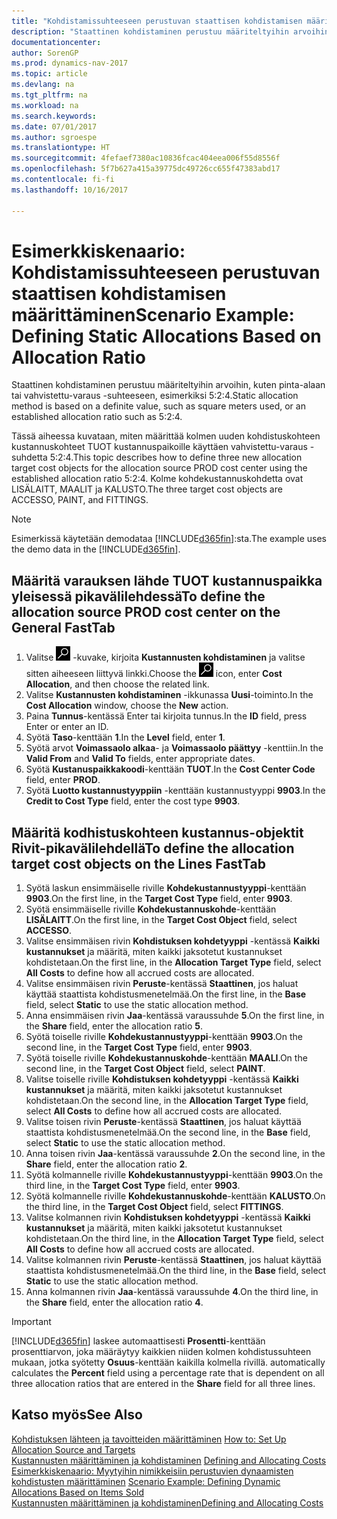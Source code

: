 ```yaml
---
title: "Kohdistamissuhteeseen perustuvan staattisen kohdistamisen määrittäminen"
description: "Staattinen kohdistaminen perustuu määriteltyihin arvoihin, kuten pinta-alaan tai vahvistettu-varaus -suhteeseen, esimerkiksi 5:2:4."
documentationcenter: 
author: SorenGP
ms.prod: dynamics-nav-2017
ms.topic: article
ms.devlang: na
ms.tgt_pltfrm: na
ms.workload: na
ms.search.keywords: 
ms.date: 07/01/2017
ms.author: sgroespe
ms.translationtype: HT
ms.sourcegitcommit: 4fefaef7380ac10836fcac404eea006f55d8556f
ms.openlocfilehash: 5f7b627a415a39775dc49726cc655f47383abd17
ms.contentlocale: fi-fi
ms.lasthandoff: 10/16/2017

---
```

# <a name="scenario-example-defining-static-allocations-based-on-allocation-ratio"></a><span data-ttu-id="50b1e-103">Esimerkkiskenaario: Kohdistamissuhteeseen perustuvan staattisen kohdistamisen määrittäminen</span><span class="sxs-lookup"><span data-stu-id="50b1e-103">Scenario Example: Defining Static Allocations Based on Allocation Ratio</span></span>
<span data-ttu-id="50b1e-104">Staattinen kohdistaminen perustuu määriteltyihin arvoihin, kuten pinta-alaan tai vahvistettu-varaus -suhteeseen, esimerkiksi 5:2:4.</span><span class="sxs-lookup"><span data-stu-id="50b1e-104">Static allocation method is based on a definite value, such as square meters used, or an established allocation ratio such as 5:2:4.</span></span>  

<span data-ttu-id="50b1e-105">Tässä aiheessa kuvataan, miten määrittää kolmen uuden kohdistuskohteen kustannuskohteet TUOT kustannuspaikoille käyttäen vahvistettu-varaus -suhdetta 5:2:4.</span><span class="sxs-lookup"><span data-stu-id="50b1e-105">This topic describes how to define three new allocation target cost objects for the allocation source PROD cost center using the established allocation ratio 5:2:4.</span></span> <span data-ttu-id="50b1e-106">Kolme kohdekustannuskohdetta ovat LISÄLAITT, MAALIT ja KALUSTO.</span><span class="sxs-lookup"><span data-stu-id="50b1e-106">The three target cost objects are ACCESSO, PAINT, and FITTINGS.</span></span>  

> [!NOTE]  
>  <span data-ttu-id="50b1e-107">Esimerkissä käytetään demodataa [!INCLUDE[d365fin](includes/d365fin_md.md)]:sta.</span><span class="sxs-lookup"><span data-stu-id="50b1e-107">The example uses the demo data in the [!INCLUDE[d365fin](includes/d365fin_md.md)].</span></span>  

## <a name="to-define-the-allocation-source-prod-cost-center-on-the-general-fasttab"></a><span data-ttu-id="50b1e-108">Määritä varauksen lähde TUOT kustannuspaikka yleisessä pikavälilehdessä</span><span class="sxs-lookup"><span data-stu-id="50b1e-108">To define the allocation source PROD cost center on the General FastTab</span></span>  

1.  <span data-ttu-id="50b1e-109">Valitse ![Etsi sivu tai raportti](media/ui-search/search_small.png "Etsi sivu tai raportti -kuvake") -kuvake, kirjoita **Kustannusten kohdistaminen** ja valitse sitten aiheeseen liittyvä linkki.</span><span class="sxs-lookup"><span data-stu-id="50b1e-109">Choose the ![Search for Page or Report](media/ui-search/search_small.png "Search for Page or Report icon") icon, enter **Cost Allocation**, and then choose the related link.</span></span>  
2.  <span data-ttu-id="50b1e-110">Valitse **Kustannusten kohdistaminen** -ikkunassa **Uusi**-toiminto.</span><span class="sxs-lookup"><span data-stu-id="50b1e-110">In the **Cost Allocation** window, choose the **New** action.</span></span>  
3.  <span data-ttu-id="50b1e-111">Paina **Tunnus**-kentässä Enter tai kirjoita tunnus.</span><span class="sxs-lookup"><span data-stu-id="50b1e-111">In the **ID** field, press Enter or enter an ID.</span></span>  
4.  <span data-ttu-id="50b1e-112">Syötä **Taso**-kenttään **1**.</span><span class="sxs-lookup"><span data-stu-id="50b1e-112">In the **Level** field, enter **1**.</span></span>  
5.  <span data-ttu-id="50b1e-113">Syötä arvot **Voimassaolo alkaa**- ja **Voimassaolo päättyy** -kenttiin.</span><span class="sxs-lookup"><span data-stu-id="50b1e-113">In the **Valid From** and **Valid To** fields, enter appropriate dates.</span></span>  
6.  <span data-ttu-id="50b1e-114">Syötä **Kustanuspaikkakoodi**-kenttään **TUOT**.</span><span class="sxs-lookup"><span data-stu-id="50b1e-114">In the **Cost Center Code** field, enter **PROD**.</span></span>  
7.  <span data-ttu-id="50b1e-115">Syötä **Luotto kustannustyyppiin** -kenttään kustannustyyppi **9903**.</span><span class="sxs-lookup"><span data-stu-id="50b1e-115">In the **Credit to Cost Type** field, enter the cost type **9903**.</span></span>  

## <a name="to-define-the-allocation-target-cost-objects-on-the-lines-fasttab"></a><span data-ttu-id="50b1e-116">Määritä kodhistuskohteen kustannus-objektit Rivit-pikavälilehdellä</span><span class="sxs-lookup"><span data-stu-id="50b1e-116">To define the allocation target cost objects on the Lines FastTab</span></span>  

1.  <span data-ttu-id="50b1e-117">Syötä laskun ensimmäiselle riville **Kohdekustannustyyppi**-kenttään **9903**.</span><span class="sxs-lookup"><span data-stu-id="50b1e-117">On the first line, in the **Target Cost Type** field, enter **9903**.</span></span>  
2.  <span data-ttu-id="50b1e-118">Syötä ensimmäiselle riville **Kohdekustannuskohde**-kenttään **LISÄLAITT**.</span><span class="sxs-lookup"><span data-stu-id="50b1e-118">On the first line, in the **Target Cost Object** field, select **ACCESSO**.</span></span>  
3.  <span data-ttu-id="50b1e-119">Valitse ensimmäisen rivin **Kohdistuksen kohdetyyppi** -kentässä **Kaikki kustannukset** ja määritä, miten kaikki jaksotetut kustannukset kohdistetaan.</span><span class="sxs-lookup"><span data-stu-id="50b1e-119">On the first line, in the **Allocation Target Type** field, select **All Costs** to define how all accrued costs are allocated.</span></span>  
4.  <span data-ttu-id="50b1e-120">Valitse ensimmäisen rivin **Peruste**-kentässä **Staattinen**, jos haluat käyttää staattista kohdistusmenetelmää.</span><span class="sxs-lookup"><span data-stu-id="50b1e-120">On the first line, in the **Base** field, select **Static** to use the static allocation method.</span></span>  
5.  <span data-ttu-id="50b1e-121">Anna ensimmäisen rivin **Jaa**-kentässä varaussuhde **5**.</span><span class="sxs-lookup"><span data-stu-id="50b1e-121">On the first line, in the **Share** field, enter the allocation ratio **5**.</span></span>  
6.  <span data-ttu-id="50b1e-122">Syötä toiselle riville **Kohdekustannustyyppi**-kenttään **9903**.</span><span class="sxs-lookup"><span data-stu-id="50b1e-122">On the second line, in the **Target Cost Type** field, enter **9903**.</span></span>  
7.  <span data-ttu-id="50b1e-123">Syötä toiselle riville **Kohdekustannuskohde**-kenttään **MAALI**.</span><span class="sxs-lookup"><span data-stu-id="50b1e-123">On the second line, in the **Target Cost Object** field, select **PAINT**.</span></span>  
8.  <span data-ttu-id="50b1e-124">Valitse toiselle riville **Kohdistuksen kohdetyyppi** -kentässä **Kaikki kustannukset** ja määritä, miten kaikki jaksotetut kustannukset kohdistetaan.</span><span class="sxs-lookup"><span data-stu-id="50b1e-124">On the second line, in the **Allocation Target Type** field, select **All Costs** to define how all accrued costs are allocated.</span></span>  
9. <span data-ttu-id="50b1e-125">Valitse toisen rivin **Peruste**-kentässä **Staattinen**, jos haluat käyttää staattista kohdistusmenetelmää.</span><span class="sxs-lookup"><span data-stu-id="50b1e-125">On the second line, in the **Base** field, select **Static** to use the static allocation method.</span></span>  
10. <span data-ttu-id="50b1e-126">Anna toisen rivin **Jaa**-kentässä varaussuhde **2**.</span><span class="sxs-lookup"><span data-stu-id="50b1e-126">On the second line, in the **Share** field, enter the allocation ratio **2**.</span></span>  
11. <span data-ttu-id="50b1e-127">Syötä kolmannelle riville **Kohdekustannustyyppi**-kenttään **9903**.</span><span class="sxs-lookup"><span data-stu-id="50b1e-127">On the third line, in the **Target Cost Type** field, enter **9903**.</span></span>  
12. <span data-ttu-id="50b1e-128">Syötä kolmannelle riville **Kohdekustannuskohde**-kenttään **KALUSTO**.</span><span class="sxs-lookup"><span data-stu-id="50b1e-128">On the third line, in the **Target Cost Object** field, select **FITTINGS**.</span></span>  
13. <span data-ttu-id="50b1e-129">Valitse kolmannen rivin **Kohdistuksen kohdetyyppi** -kentässä **Kaikki kustannukset** ja määritä, miten kaikki jaksotetut kustannukset kohdistetaan.</span><span class="sxs-lookup"><span data-stu-id="50b1e-129">On the third line, in the **Allocation Target Type** field, select **All Costs** to define how all accrued costs are allocated.</span></span>  
14. <span data-ttu-id="50b1e-130">Valitse kolmannen rivin **Peruste**-kentässä **Staattinen**, jos haluat käyttää staattista kohdistusmenetelmää.</span><span class="sxs-lookup"><span data-stu-id="50b1e-130">On the third line, in the **Base** field, select **Static** to use the static allocation method.</span></span>  
15. <span data-ttu-id="50b1e-131">Anna kolmannen rivin **Jaa**-kentässä varaussuhde **4**.</span><span class="sxs-lookup"><span data-stu-id="50b1e-131">On the third line, in the **Share** field, enter the allocation ratio **4**.</span></span>  

> [!IMPORTANT]  
>  [!INCLUDE[d365fin](includes/d365fin_md.md)]<span data-ttu-id="50b1e-132"> laskee automaattisesti **Prosentti**-kenttään prosenttiarvon, joka määräytyy kaikkien niiden kolmen kohdistussuhteen mukaan, jotka syötetty **Osuus**-kenttään kaikilla kolmella rivillä.</span><span class="sxs-lookup"><span data-stu-id="50b1e-132"> automatically calculates the **Percent** field using a percentage rate that is dependent on all three allocation ratios that are entered in the **Share** field for all three lines.</span></span>  

## <a name="see-also"></a><span data-ttu-id="50b1e-133">Katso myös</span><span class="sxs-lookup"><span data-stu-id="50b1e-133">See Also</span></span>  
<span data-ttu-id="50b1e-134">[Kohdistuksen lähteen ja tavoitteiden määrittäminen](finance-how-to-set-up-allocation-source-and-targets.md) </span><span class="sxs-lookup"><span data-stu-id="50b1e-134">[How to: Set Up Allocation Source and Targets](finance-how-to-set-up-allocation-source-and-targets.md) </span></span>  
<span data-ttu-id="50b1e-135">[Kustannusten määrittäminen ja kohdistaminen](finance-define-and-allocate-costs.md) </span><span class="sxs-lookup"><span data-stu-id="50b1e-135">[Defining and Allocating Costs](finance-define-and-allocate-costs.md) </span></span>  
<span data-ttu-id="50b1e-136">[Esimerkkiskenaario: Myytyihin nimikkeisiin perustuvien dynaamisten kohdistusten määrittäminen](finance-scenario-example-defining-dynamic-allocations-based-on-items-sold.md) </span><span class="sxs-lookup"><span data-stu-id="50b1e-136">[Scenario Example: Defining Dynamic Allocations Based on Items Sold](finance-scenario-example-defining-dynamic-allocations-based-on-items-sold.md) </span></span>  
[<span data-ttu-id="50b1e-137">Kustannusten määrittäminen ja kohdistaminen</span><span class="sxs-lookup"><span data-stu-id="50b1e-137">Defining and Allocating Costs</span></span>](finance-define-and-allocate-costs.md)

